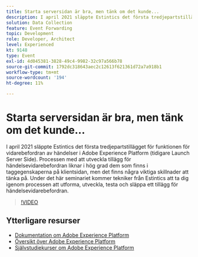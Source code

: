```yaml
---
title: Starta serversidan är bra, men tänk om det kunde...
description: I april 2021 släppte Estintics det första tredjepartstillägget för funktionen för vidarebefordran av händelser i Adobe Experience Platform (tidigare Launch Server Side). Processen med att utveckla tillägg för händelsevidarebefordran liknar i hög grad dem som finns i taggegenskaperna på klientsidan, men det finns några viktiga skillnader att tänka på. Under det här seminariet kommer tekniker från Estintics att ta dig igenom processen att utforma, utveckla, testa och släppa ett tillägg för händelsevidarebefordran.
solution: Data Collection
feature: Event Forwarding
topic: Development
role: Developer, Architect
level: Experienced
kt: 9148
type: Event
exl-id: 4d045381-3828-49c4-9982-32c97a566b78
source-git-commit: 1792dc318643aec2c12613f621361d72a7a918b1
workflow-type: tm+mt
source-wordcount: '194'
ht-degree: 11%

---
```


# Starta serversidan är bra, men tänk om det kunde...

I april 2021 släppte Estintics det första tredjepartstillägget för funktionen för vidarebefordran av händelser i Adobe Experience Platform (tidigare Launch Server Side). Processen med att utveckla tillägg för händelsevidarebefordran liknar i hög grad dem som finns i taggegenskaperna på klientsidan, men det finns några viktiga skillnader att tänka på. Under det här seminariet kommer tekniker från Estintics att ta dig igenom processen att utforma, utveckla, testa och släppa ett tillägg för händelsevidarebefordran.

>[!VIDEO](https://video.tv.adobe.com/v/337591/?quality=12&learn=on&hidetitle=true)

## Ytterligare resurser

- [Dokumentation om Adobe Experience Platform](https://experienceleague.adobe.com/docs/experience-platform.html)
- [Översikt över Adobe Experience Platform](https://experienceleague.adobe.com/docs/experience-platform/landing/home.html)
- [Självstudiekurser om Adobe Experience Platform](https://experienceleague.adobe.com/docs/platform-learn/tutorials/overview.html?lang=sv)
